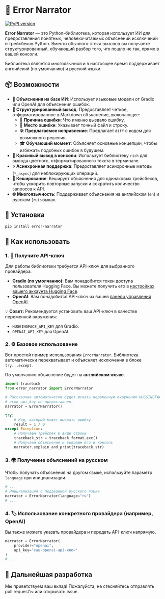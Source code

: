 # 🚀 Error Narrator

[![PyPI version](https://badge.fury.io/py/error-narrator.svg)](https://badge.fury.io/py/error-narrator)

**Error Narrator** — это Python-библиотека, которая использует ИИ для предоставления понятных, человекочитаемых объяснений исключений и трейсбеков Python. Вместо обычного стека вызовов вы получаете структурированный, обучающий разбор того, что пошло не так, прямо в вашей консоли.

Библиотека является многоязычной и в настоящее время поддерживает английский (по умолчанию) и русский языки.

## 📦 Возможности

-   **🤖 Объяснения на базе ИИ**: Использует языковые модели от Gradio или OpenAI для объяснения ошибок.
-   **📝 Структурированный вывод**: Предоставляет четкое, отформатированное в Markdown объяснение, включающее:
    -   🎯 **Причина ошибки**: Что именно вызвало ошибку.
    -   📍 **Место ошибки**: Указывает точный файл и строку.
    -   🛠️ **Предлагаемое исправление**: Предлагает `diff` с кодом для возможного решения.
    -   🎓 **Обучающий момент**: Объясняет основные концепции, чтобы избежать подобных ошибок в будущем.
-   **🎨 Красивый вывод в консоли**: Использует библиотеку `rich` для вывода цветного, отформатированного текста в терминале.
-   **⚡ Асинхронная поддержка**: Предоставляет асинхронные методы (`*_async`) для неблокирующих операций.
-   **💾 Кеширование**: Кеширует объяснения для одинаковых трейсбеков, чтобы ускорить повторные запуски и сократить количество запросов к API.
-   **🌐 Многоязычность**: Поддерживает объяснения на английском (`en`) и русском (`ru`) языках.

## 💾 Установка

```bash
pip install error-narrator
```

## 📝 Как использовать

### 1. 🔑 Получите API-ключ

Для работы библиотеки требуется API-ключ для выбранного провайдера.

-   **Gradio (по умолчанию)**: Вам понадобится токен доступа пользователя Hugging Face. Вы можете получить его в [настройках вашего аккаунта Hugging Face](https://huggingface.co/settings/tokens).
-   **OpenAI**: Вам понадобится API-ключ из вашей [панели управления OpenAI](https://platform.openai.com/api-keys).

💡 **Совет:** Рекомендуется установить ваш API-ключ в качестве переменной окружения:
-   `HUGGINGFACE_API_KEY` для Gradio.
-   `OPENAI_API_KEY` для OpenAI.

### 2. ⚙️ Базовое использование

Вот простой пример использования `ErrorNarrator`. Библиотека автоматически перехватывает и объясняет исключения в блоке `try...except`.

По умолчанию объяснение будет на **английском языке**.

```python
import traceback
from error_narrator import ErrorNarrator

# Рассказчик автоматически будет искать переменную окружения HUGGINGFACE_API_KEY,
# если api_key не предоставлен.
narrator = ErrorNarrator() 

try:
    # Код, который может вызвать ошибку
    result = 1 / 0
except Exception:
    # Получаем трейсбек в виде строки
    traceback_str = traceback.format_exc()
    # Получаем объяснение и выводим его в консоль
    narrator.explain_and_print(traceback_str)
```

### 3. 🌍 Получение объяснений на русском

Чтобы получать объяснения на другом языке, используйте параметр `language` при инициализации.

```python
# ...
# Инициализация с поддержкой русского языка
narrator = ErrorNarrator(language="ru")
# ...
```

### 4. 🏷️ Использование конкретного провайдера (например, OpenAI)

Вы также можете указать провайдера и передать API-ключ напрямую.

```python
narrator = ErrorNarrator(
    provider="openai",
    api_key="ваш-openai-api-ключ"
)
# ...
```

## 🤝 Дальнейшая разработка

Мы приветствуем ваш вклад! Пожалуйста, не стесняйтесь отправлять pull request'ы или открывать issue.